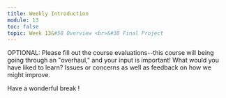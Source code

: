 ```yaml
---
title: Weekly Introduction
module: 13
toc: false
topic: Week 13&#58 Overview <br>&#38 Final Project
---
```

OPTIONAL: Please fill out the course evaluations--this course will being going through an "overhaul," and your input is important! What would you have liked to learn? Issues or concerns as well as feedback on how we might improve. 

Have a wonderful break !
<!--
Active: {{ site.data.dates[page.module][0] }}

Homework Due: {{ site.data.dates[page.module][1] }}


<br />

## Final Draft Revisions

Please take any comments provided from your first draft and incorporate them as you iterate your art work for the final version. You are expected to reassess your work, consider whether it is accomplishing what you want it to accomplish, and push it further than what you submitted for the first draft. Please take this time to really dig in and create a piece that you feel proud about.

As always, if you are having problems of have questions, please reach out to myself or the TA.

If you have questions about the final project specification expectations, please refer to [last weeks page.]({{site.baseurl}}/modules/week-12/final-project/)

<div class="embed-responsive embed-responsive-16by9"><iframe class="embed-responsive-item" src="https://www.youtube.com/embed/GGX5lm2me0A" frameborder="0" allowfullscreen></iframe></div> 
-->
